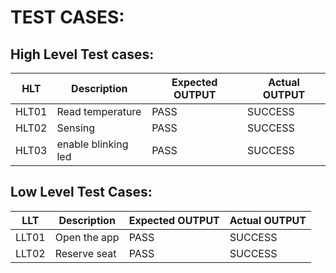 # TEST CASES:
## High Level Test cases:
| HLT    | Description                             | Expected OUTPUT | Actual OUTPUT |
|-------|-----------------------------------------| ------------ | ---------- |
| HLT01  |Read temperature                         |PASS       |SUCCESS     | 
| HLT02  |Sensing                                  |PASS        |SUCCESS     | 
| HLT03  |enable blinking led                      |PASS        |SUCCESS     | 


## Low Level Test Cases:
| LLT    | Description           | Expected OUTPUT | Actual OUTPUT | 
|-------|-----------------------| ------------ | -----------| 
| LLT01  |Open the app           | PASS       |SUCCESS      | 
| LLT02  |Reserve seat           | PASS       |SUCCESS     |
